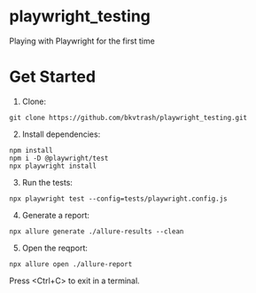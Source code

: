 # playwright_testing
Playing with Playwright for the first time

# Get Started

1. Clone:
```shell
git clone https://github.com/bkvtrash/playwright_testing.git
```
2. Install dependencies:
```shell
npm install
npm i -D @playwright/test
npx playwright install
```
3. Run the tests:
```shell
npx playwright test --config=tests/playwright.config.js
```
4. Generate a report:
```shell
npx allure generate ./allure-results --clean
```
5. Open the reqport:
```shell
npx allure open ./allure-report
```
Press <Ctrl+C> to exit in a terminal.
